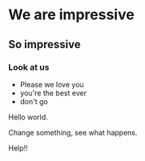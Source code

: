 # We are impressive

## So impressive

### Look at us

* Please we love you
* you're the best ever
* don't go

Hello world.

Change something, see what happens.

Help!!

